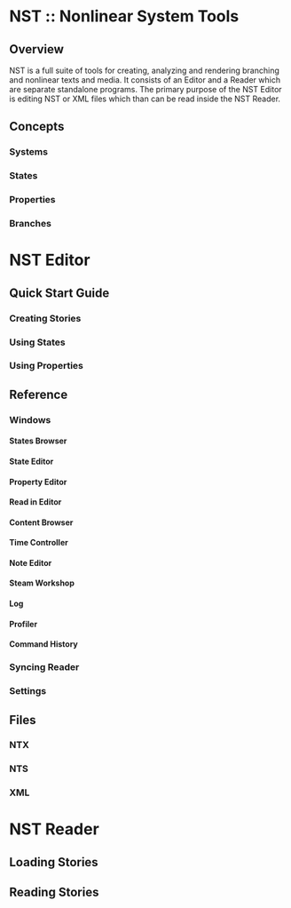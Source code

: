 # NST :: Nonlinear System Tools
## Overview
NST is a full suite of tools for creating, analyzing and rendering branching and nonlinear texts and media. It consists of an Editor and a Reader which are separate standalone programs. The primary purpose of the NST Editor is editing NST or XML files which than can be read inside the NST Reader. 
## Concepts
### Systems
### States
### Properties
### Branches
# NST Editor
## Quick Start Guide
### Creating Stories
### Using States
### Using Properties
## Reference
### Windows
#### States Browser
#### State Editor
#### Property Editor
#### Read in Editor
#### Content Browser
#### Time Controller
#### Note Editor
#### Steam Workshop
#### Log
#### Profiler
#### Command History
### Syncing Reader
### Settings
## Files
### NTX
### NTS
### XML
# NST Reader
## Loading Stories
## Reading Stories